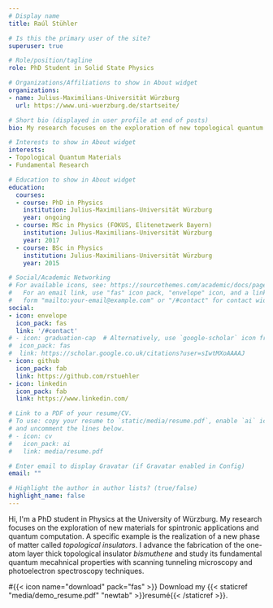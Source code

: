 ```yaml
---
# Display name
title: Raúl Stühler

# Is this the primary user of the site?
superuser: true

# Role/position/tagline
role: PhD Student in Solid State Physics

# Organizations/Affiliations to show in About widget
organizations:
- name: Julius-Maximilians-Universität Würzburg
  url: https://www.uni-wuerzburg.de/startseite/

# Short bio (displayed in user profile at end of posts)
bio: My research focuses on the exploration of new topological quantum materials. A specific example is the realization of a new phase of matter called *topological insulators*. I advance the fabrication of the one-atom layer thick topological insulator *bismuthene* and study its fundamental quantum mecahnical properties with scanning tunneling microscopy and photoelectron spectroscopy techniques.

# Interests to show in About widget
interests:
- Topological Quantum Materials 
- Fundamental Research 

# Education to show in About widget
education:
  courses:
  - course: PhD in Physics
    institution: Julius-Maximilians-Universität Würzburg
    year: ongoing
  - course: MSc in Physics (FOKUS, Elitenetzwerk Bayern)
    institution: Julius-Maximilians-Universität Würzburg
    year: 2017
  - course: BSc in Physics
    institution: Julius-Maximilians-Universität Würzburg
    year: 2015

# Social/Academic Networking
# For available icons, see: https://sourcethemes.com/academic/docs/page-builder/#icons
#   For an email link, use "fas" icon pack, "envelope" icon, and a link in the
#   form "mailto:your-email@example.com" or "/#contact" for contact widget.
social:
- icon: envelope
  icon_pack: fas
  link: '/#contact'
# - icon: graduation-cap  # Alternatively, use `google-scholar` icon from `ai` icon pack
#  icon_pack: fas
#  link: https://scholar.google.co.uk/citations?user=sIwtMXoAAAAJ
- icon: github
  icon_pack: fab
  link: https://github.com/rstuehler
- icon: linkedin
  icon_pack: fab
  link: https://www.linkedin.com/

# Link to a PDF of your resume/CV.
# To use: copy your resume to `static/media/resume.pdf`, enable `ai` icons in `params.toml`, 
# and uncomment the lines below.
# - icon: cv
#   icon_pack: ai
#   link: media/resume.pdf

# Enter email to display Gravatar (if Gravatar enabled in Config)
email: ""

# Highlight the author in author lists? (true/false)
highlight_name: false
---
```


Hi, I'm a PhD student in Physics at the University of Würzburg. My research focuses on the exploration of new materials for spintronic applications and quantum computation. A specific example is the realization of a new phase of matter called *topological insulators*. I advance the fabrication of the one-atom layer thick topological insulator *bismuthene* and study its fundamental quantum mecahnical properties with scanning tunneling microscopy and photoelectron spectroscopy techniques.

#{{< icon name="download" pack="fas" >}} Download my {{< staticref "media/demo_resume.pdf" "newtab" >}}resumé{{< /staticref >}}.
